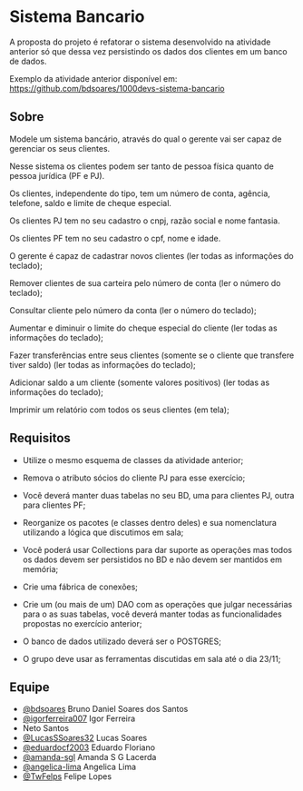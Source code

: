 
# Sistema Bancario

A proposta do projeto é refatorar o sistema desenvolvido na atividade anterior só que dessa vez persistindo os dados dos clientes em um banco de dados.

Exemplo da atividade anterior disponível em:
https://github.com/bdsoares/1000devs-sistema-bancario

## Sobre

Modele um sistema bancário, através do qual o gerente vai ser capaz de gerenciar os seus clientes.

Nesse sistema os clientes podem ser tanto de pessoa física quanto de pessoa jurídica (PF e PJ).

Os clientes, independente do tipo, tem um número de conta, agência, telefone, saldo e limite de cheque especial.

Os clientes PJ tem no seu cadastro o cnpj, razão social e nome fantasia.

Os clientes PF tem no seu cadastro o cpf, nome e idade.

O gerente é capaz de cadastrar novos clientes (ler todas as informações do teclado);

Remover clientes de sua carteira pelo número de conta (ler o número do teclado);

Consultar cliente pelo número da conta (ler o número do teclado);

Aumentar e diminuir o limite do cheque especial do cliente (ler todas as informações do teclado);

Fazer transferências entre seus clientes (somente se o cliente que transfere tiver saldo) (ler todas as informações do teclado);

Adicionar saldo a um cliente (somente valores positivos) (ler todas as informações do teclado);

Imprimir um relatório com todos os seus clientes (em tela);

## Requisitos

- Utilize o mesmo esquema de classes da atividade anterior;

- Remova o atributo sócios do cliente PJ para esse exercício;

- Você deverá manter duas tabelas no seu BD, uma para clientes PJ, outra para clientes PF;

- Reorganize os pacotes (e classes dentro deles) e sua nomenclatura utilizando a lógica que discutimos em sala;

- Você poderá usar Collections para dar suporte as operações mas todos os dados devem ser persistidos no BD e não devem ser mantidos em memória;

- Crie uma fábrica de conexões;

- Crie um (ou mais de um) DAO com as operações que julgar necessárias para o as suas tabelas, você deverá manter todas as funcionalidades propostas no exercício anterior;

- O banco de dados utilizado deverá ser o POSTGRES;

- O grupo deve usar as ferramentas discutidas em sala até o dia 23/11;

## Equipe

- [@bdsoares](https://www.github.com/bdsoares) Bruno Daniel Soares dos Santos
- [@igorferreira007](https://www.github.com/igorferreira007) Igor Ferreira
- [](https://www.github.com/) Neto Santos
- [@LucasSSoares32](https://www.github.com/LucasSSoares32) Lucas Soares
- [@eduardocf2003](https://www.github.com/eduardocf2003) Eduardo Floriano
- [@amanda-sgl](https://www.github.com/amanda-sgl) Amanda S G Lacerda
- [@angelica-lima](https://www.github.com/angelica-lima) Angelica Lima
- [@TwFelps](https://www.github.com/TwFelps) Felipe Lopes


